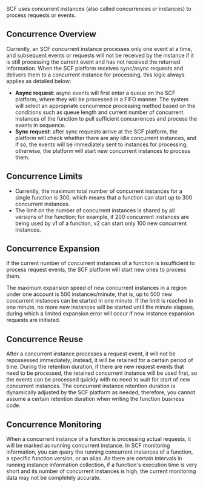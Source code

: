 SCF uses concurrent instances (also called concurrences or instances) to process requests or events.

## Concurrence Overview
Currently, an SCF concurrent instance processes only one event at a time, and subsequent events or requests will not be received by the instance if it is still processing the current event and has not received the returned information. When the SCF platform receives sync/async requests and delivers them to a concurrent instance for processing, this logic always applies as detailed below:
- **Async request**: async events will first enter a queue on the SCF platform, where they will be processed in a FIFO manner. The system will select an appropriate concurrence processing method based on the conditions such as queue length and current number of concurrent instances of the function to pull sufficient concurrences and process the events in sequence.
- **Sync request**: after sync requests arrive at the SCF platform, the platform will check whether there are any idle concurrent instances, and if so, the events will be immediately sent to instances for processing; otherwise, the platform will start new concurrent instances to process them.


## Concurrence Limits
- Currently, the maximum total number of concurrent instances for a single function is 300, which means that a function can start up to 300 concurrent instances.
- The limit on the number of concurrent instances is shared by all versions of the function; for example, if 200 concurrent instances are being used by v1 of a function, v2 can start only 100 new concurrent instances.


## Concurrence Expansion
If the current number of concurrent instances of a function is insufficient to process request events, the SCF platform will start new ones to process them.

The maximum expansion speed of new concurrent instances in a region under one account is 500 instances/minute, that is, up to 500 new concurrent instances can be started in one minute. If the limit is reached in one minute, no more new instances will be started until the minute elapses, during which a limited expansion error will occur if new instance expansion requests are initiated.

## Concurrence Reuse
After a concurrent instance processes a request event, it will not be repossessed immediately; instead, it will be retained for a certain period of time. During the retention duration, if there are new request events that need to be processed, the retained concurrent instance will be used first, so the events can be processed quickly with no need to wait for start of new concurrent instances. The concurrent instance retention duration is dynamically adjusted by the SCF platform as needed; therefore, you cannot assume a certain retention duration when writing the function business code.


## Concurrence Monitoring

When a concurrent instance of a function is processing actual requests, it will be marked as running concurrent instance. In SCF monitoring information, you can query the running concurrent instances of a function, a specific function version, or an alias. As there are certain intervals in running instance information collection, if a function's execution time is very short and its number of concurrent instances is high, the current monitoring data may not be completely accurate.
